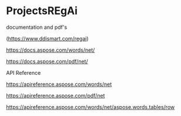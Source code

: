 # ProjectsREgAi
documentation and pdf's

(https://www.ddismart.com/regai)


https://docs.aspose.com/words/net/

https://docs.aspose.com/pdf/net/


API Reference

https://apireference.aspose.com/words/net

https://apireference.aspose.com/pdf/net



https://apireference.aspose.com/words/net/aspose.words.tables/row

